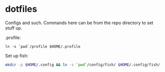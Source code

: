 dotfiles 
========

Configs and such. Commands here can be from the repo directory to set stuff up.

.profile: 
```
ln -s `pwd`/profile $HOME/.profile
```

Set up fish: 
``` bash
mkdir -p $HOME/.config && ln -s `pwd`/config/fish/ $HOME/.config/fish/
```
